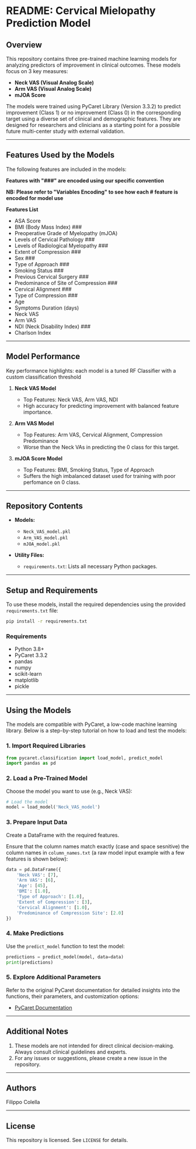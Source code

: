 # README: Cervical Mielopathy Prediction Model


## Overview
This repository contains three pre-trained machine learning models for analyzing predictors of improvement in clinical outcomes. These models focus on 3 key measures:
- **Neck VAS (Visual Analog Scale)**
- **Arm VAS (Visual Analog Scale)**
- **mJOA Score**


The models were trained using PyCaret Library (Version 3.3.2) to predict improvement (Class 1) or no improvement (Class 0) in the corresponding target using a diverse set of clinical and demographic features. They are designed for researchers and clinicians as a starting point for a possible future multi-center study with external validation.

---

## Features Used by the Models
The following features are included in the models:


**Features with "###" are encoded using our specific convention**


**NB: Please refer to "Variables Encoding" to see how each # feature is encoded for model use**

   **Features List**
   - ASA Score
   - BMI (Body Mass Index) ###
   - Preoperative Grade of Myelopathy (mJOA)
   - Levels of Cervical Pathology ###
   - Levels of Radiological Myelopathy ###
   - Extent of Compression ###
   - Sex ###
   - Type of Approach ###
   - Smoking Status ###
   - Previous Cervical Surgery ###
   - Predominance of Site of Compression ###
   - Cervical Alignment ###
   - Type of Compression ###
   - Age
   - Symptoms Duration (days) 
   - Neck VAS
   - Arm VAS
   - NDI (Neck Disability Index) ###
   - Charlson Index

---

## Model Performance
Key performance highlights:
each model is a tuned RF Classifier with a custom classification threshold 

1. **Neck VAS Model**
   - Top Features: Neck VAS, Arm VAS, NDI
   - High accuracy for predicting improvement with balanced feature importance.

2. **Arm VAS Model**
   - Top Features: Arm VAS, Cervical Alignment, Compression Predominance
   - Worse than the Neck VAs in predicting the 0 class for this target.

3. **mJOA Score Model**
   - Top Features: BMI, Smoking Status, Type of Approach
   - Suffers the high imbalanced dataset used for training with poor perfomance on 0 class.

---

## Repository Contents
- **Models:**
  - `Neck_VAS_model.pkl`
  - `Arm_VAS_model.pkl`
  - `mJOA_model.pkl`

- **Utility Files:**
  - `requirements.txt`: Lists all necessary Python packages.

---

## Setup and Requirements
To use these models, install the required dependencies using the provided `requirements.txt` file:

```bash
pip install -r requirements.txt
```

### Requirements
- Python 3.8+
- PyCaret 3.3.2
- pandas
- numpy
- scikit-learn
- matplotlib
- pickle

---

## Using the Models
The models are compatible with PyCaret, a low-code machine learning library. Below is a step-by-step tutorial on how to load and test the models:

### 1. Import Required Libraries
```python
from pycaret.classification import load_model, predict_model
import pandas as pd
```

### 2. Load a Pre-Trained Model
Choose the model you want to use (e.g., Neck VAS):
```python
# Load the model
model = load_model('Neck_VAS_model')
```

### 3. Prepare Input Data
Create a DataFrame with the required features. 

Ensure that the column names match exactly (case and space sesnitive) the column names in `column_names.txt` (a raw model input example with a few features is shown below):


```python
data = pd.DataFrame({
    'Neck VAS': [7],
    'Arm VAS': [6],
    'Age': [45],
    'BMI': [1.0],
    'Type of Approach': [1.0],
    'Extent of Compression': [3],
    'Cervical Alignment': [1.0],
    'Predominance of Compression Site': [2.0]
})
```

### 4. Make Predictions
Use the `predict_model` function to test the model:
```python
predictions = predict_model(model, data=data)
print(predictions)
```

### 5. Explore Additional Parameters
Refer to the original PyCaret documentation for detailed insights into the functions, their parameters, and customization options:
- [PyCaret Documentation](https://pycaret.gitbook.io/docs)

---

## Additional Notes
1. These models are not intended for direct clinical decision-making. Always consult clinical guidelines and experts.
2. For any issues or suggestions, please create a new issue in the repository.

---

## Authors
Filippo Colella

---

## License
This repository is licensed. See `LICENSE` for details.


   ```

